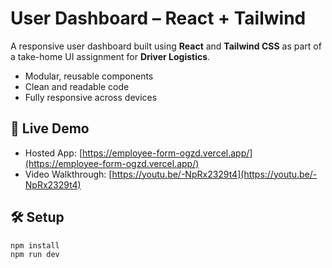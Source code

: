 # User Dashboard – React + Tailwind

A responsive user dashboard built using **React** and **Tailwind CSS** as part of a take-home UI assignment for **Driver Logistics**.

- Modular, reusable components  
- Clean and readable code  
- Fully responsive across devices

## 🔗 Live Demo

- Hosted App: [https://employee-form-ogzd.vercel.app/](https://employee-form-ogzd.vercel.app/)
- Video Walkthrough: [https://youtu.be/-NpRx2329t4](https://youtu.be/-NpRx2329t4)

## 🛠 Setup

```bash
npm install
npm run dev
